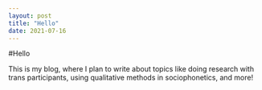 ```yaml
---
layout: post
title: "Hello"
date: 2021-07-16
---
```


#Hello

This is my blog, where I plan to write about topics like doing research with trans participants, using qualitative methods in sociophonetics, and more!
